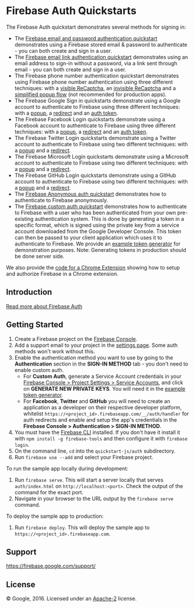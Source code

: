 # Firebase Auth Quickstarts

The Firebase Auth quickstart demonstrates several methods for signing in:

- The [Firebase email and password authentication quickstart](email-password.html) demonstrates using a Firebase stored email & password to authenticate - you can both create and sign in a user.
- The [Firebase email link authentication quickstart](email-link.html) demonstrates using an email address to sign-in without a password, via a link sent through email - you can both create and sign in a user.
- The Firebase phone number authentication quickstart demonstrates using Firebase phone number authentication using three different techniques: with a [visible ReCaptcha](phone-visible.html), an [invisible ReCaptcha](phone-invisible.html) and a [simplified popup flow](phone-simple.html) (not recommended for production apps).
- The Firebase Google Sign in quickstarts demonstrate using a Google account to authenticate to Firebase using three different techniques: with a [popup](google-popup.html), a [redirect](google-redirect.html) and an [auth token](google-credentials.html).
- The Firebase Facebook Login quickstarts demonstrate using a Facebook account to authenticate to Firebase using three different techniques: with a [popup](facebook-popup.html), a [redirect](facebook-redirect.html) and an [auth token](facebook-credentials.html).
- The Firebase Twitter Login quickstarts demonstrate using a Twitter account to authenticate to Firebase using two different techniques: with a [popup](twitter-popup.html) and a [redirect](twitter-redirect.html).
- The Firebase Microsoft Login quickstarts demonstrate using a Microsoft account to authenticate to Firebase using two different techniques: with a [popup](microsoft-popup.html) and a [redirect](microsoft-redirect.html).
- The Firebase GitHub Login quickstarts demonstrate using a GitHub account to authenticate to Firebase using two different techniques: with a [popup](github-popup.html) and a [redirect](github-redirect.html).
- The [Firebase Anonymous auth quickstart](anon.html) demonstrates how to authenticate to Firebase anonymously.
- The [Firebase custom auth quickstart](customauth.html) demonstrates how to authenticate to Firebase with a user who has been authenticated from your own pre-existing authentication system. This is done by generating a token in a specific format, which is signed using the private key from a service account downloaded from the Google Developer Console. This token can then be passed to your client application which uses it to authenticate to Firebase. We provide an [example token generator](exampletokengenerator/auth.html) for demonstration purposes. Note: Generating tokens in production should be done server side.

We also provide the [code for a Chrome Extension](chromeextension) showing how to setup and authorize Firebase in a Chrome extension.

## Introduction

[Read more about Firebase Auth](https://firebase.google.com/docs/auth/)

## Getting Started

1.  Create a Firebase project on the [Firebase Console](https://console.firebase.google.com).
1.  Add a support email to your project in the [settings page](https://console.firebase.google.com/u/0/project/_/settings/general/). Some auth methods won't work without this.
1.  Enable the authentication method you want to use by going to the **Authentication** section in the **SIGN-IN METHOD** tab - you don't need to enable custom auth.
    - For **Custom Auth**, generate a Service Account credentials in your [Firebase Console > Project Settings > Service Accounts](https://console.firebase.google.com/project/_/settings/serviceaccounts/adminsdk), and click on **GENERATE NEW PRIVATE KEYS**. You will need it in the [example token generator](exampletokengenerator/auth.html).
    - For **Facebook**, **Twitter** and **GitHub** you will need to create an application as a developer on their respective developer platform, whitelist `https://<project_id>.firebaseapp.com/__/auth/handler` for auth redirects and enable and setup the app's credentials in the **Firebase Console > Authentication > SIGN-IN METHOD**.
1.  You must have the [Firebase CLI](https://firebase.google.com/docs/cli/) installed. If you don't have it install it with `npm install -g firebase-tools` and then configure it with `firebase login`.
1.  On the command line, `cd` into the `quickstart-js/auth` subdirectory.
1.  Run `firebase use --add` and select your Firebase project.

To run the sample app locally during development:

1.  Run `firebase serve`.
    This will start a server locally that serves `auth/index.html` on `http://localhost:<port>`. Check the output of the command for the exact port.
1.  Navigate in your browser to the URL output by the `firebase serve` command.

To deploy the sample app to production:

1.  Run `firebase deploy`.
    This will deploy the sample app to `https://<project_id>.firebaseapp.com`.

## Support

https://firebase.google.com/support/

## License

© Google, 2016. Licensed under an [Apache-2](../LICENSE) license.
